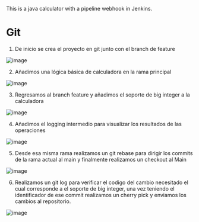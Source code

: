 This is a java calculator with a pipeline webhook in Jenkins.

# Git

1. De inicio se crea el proyecto en git junto con el branch de feature

![image](https://user-images.githubusercontent.com/33767841/191781363-ae1ab672-01ae-4711-8dd5-359e69432ae7.png)

2. Añadimos una lógica básica de calculadora en la rama principal

![image](https://user-images.githubusercontent.com/33767841/191783448-632a2720-2018-4ab9-ad6a-42cc6c811769.png)

3. Regresamos al branch feature y añadimos el soporte de big integer a la calculadora

![image](https://user-images.githubusercontent.com/33767841/191783640-1d671ccc-ad0e-4550-a8be-81283f66fd90.png)

4. Añadimos el logging intermedio para visualizar los resultados de las operaciones

![image](https://user-images.githubusercontent.com/33767841/191783840-66cc90c5-10c8-4173-8ea9-af4503baf858.png)

5. Desde esa misma rama realizamos un git rebase para dirigir los commits de la rama actual al main y finalmente realizamos un checkout al Main

![image](https://user-images.githubusercontent.com/33767841/191784371-62225202-8660-4d8b-91cb-204969c980ba.png)

6. Realizamos un git log para verificar el codigo del cambio necesitado el cual corresponde a el soporte de big integer, una vez teniendo el identificador de ese commit realizamos un cherry pick y enviamos los cambios al repositorio.

![image](https://user-images.githubusercontent.com/33767841/191784724-0c326e5c-2670-490d-a018-c8dcdf642017.png)
